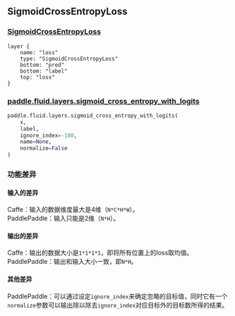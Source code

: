 ## SigmoidCrossEntropyLoss


### [SigmoidCrossEntropyLoss](http://caffe.berkeleyvision.org/tutorial/layers/sigmoidcrossentropyloss.html)
```
layer {
    name: "loss"
    type: "SigmoidCrossEntropyLoss"
    bottom: "pred"
    bottom: "label"
    top: "loss"
}
```


### [paddle.fluid.layers.sigmoid_cross_entropy_with_logits](http://paddlepaddle.org/documentation/docs/zh/1.3/api_cn/layers_cn.html#permalink-158-sigmoid_cross_entropy_with_logits)
```python
paddle.fluid.layers.sigmoid_cross_entropy_with_logits(
    x, 
    label, 
    ignore_index=-100, 
    name=None, 
    normalize=False
)
```  

### 功能差异
#### 输入的差异
Caffe：输入的数据维度最大是4维（`N*C*H*W`）。                 
PaddlePaddle：输入只能是2维（`N*H`）。
#### 输出的差异
Caffe：输出的数据大小是`1*1*1*1`，即将所有位置上的loss取均值。                      
PaddlePaddle：输出和输入大小一致，即`N*H`。
#### 其他差异
PaddlePaddle：可以通过设定`ignore_index`来确定忽略的目标值，同时它有一个`normalize`参数可以输出除以除去`ignore_index`对应目标外的目标数所得的结果。

